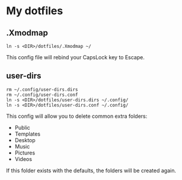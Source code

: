 # My dotfiles

## .Xmodmap

```
ln -s <DIR>/dotfiles/.Xmodmap ~/
```

This config file will rebind your CapsLock key to Escape.

## user-dirs

```
rm ~/.config/user-dirs.dirs
rm ~/.config/user-dirs.conf
ln -s <DIR>/dotfiles/user-dirs.dirs ~/.config/
ln -s <DIR>/dotfiles/user-dirs.conf ~/.config/
```

This config will allow you to delete common extra folders:

* Public
* Templates
* Desktop
* Music
* Pictures
* Videos

If this folder exists with the defaults, the folders will be created again.
